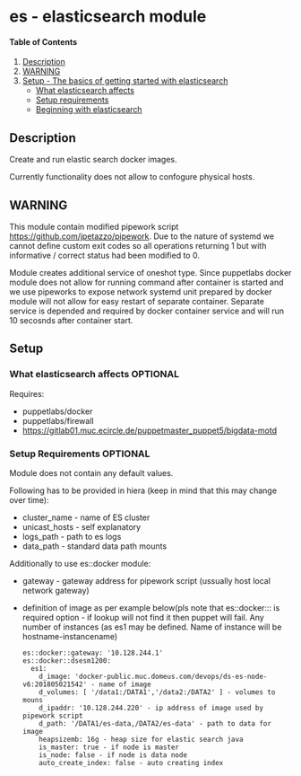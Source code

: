 # es - elasticsearch module

#### Table of Contents

1. [Description](#description)
2. [WARNING](#warning)
1. [Setup - The basics of getting started with elasticsearch](#setup)
    * [What elasticsearch affects](#what-elasticsearch-affects)
    * [Setup requirements](#setup-requirements)
    * [Beginning with elasticsearch](#beginning-with-elasticsearch)

## Description

Create and run elastic search docker images. 

Currently functionality does not allow to confogure physical hosts.

## WARNING

This module contain modified pipework script https://github.com/jpetazzo/pipework.
Due to the nature of systemd we cannot define custom exit codes so all operations returning 1
but with informative / correct status had been modified to 0.

Module creates additional service of oneshot type. Since puppetlabs docker module does not allow
for running command after container is started and we use pipeworks to expose network systemd unit
prepared by docker module will not allow for easy restart of separate container.
Separate service is depended and required by docker container service and will run 10 secosnds
after container start.

## Setup

### What elasticsearch affects **OPTIONAL**

Requires:
  - puppetlabs/docker
  - puppetlabs/firewall
  - https://gitlab01.muc.ecircle.de/puppetmaster_puppet5/bigdata-motd


### Setup Requirements **OPTIONAL**

Module does not contain any default values.

Following has to be provided in hiera (keep in mind that this may change over time):
  - cluster_name - name of ES cluster
  - unicast_hosts - self explanatory
  - logs_path - path to es logs
  - data_path - standard data path mounts

Additionally to use es::docker module:
  - gateway - gateway address for pipework script (ussually host local network gateway)
  - definition of image as per example below(pls note that es::docker::<docker engine hostname>: is required option - if lookup will not find it then puppet will fail.
    Any number of instances (as es1 may be defined. Name of instance will be hostname-instancename)

        es::docker::gateway: '10.128.244.1'
        es::docker::dsesm1200:
          es1:
            d_image: 'docker-public.muc.domeus.com/devops/ds-es-node-v6:201805021542' - name of image
            d_volumes: [ '/data1:/DATA1','/data2:/DATA2' ] - volumes to mouns
            d_ipaddr: '10.128.244.220' - ip address of image used by pipework script
            d_path: '/DATA1/es-data,/DATA2/es-data' - path to data for image
            heapsizemb: 16g - heap size for elastic search java
            is_master: true - if node is master
            is_node: false - if node is data node
            auto_create_index: false - auto creating index


